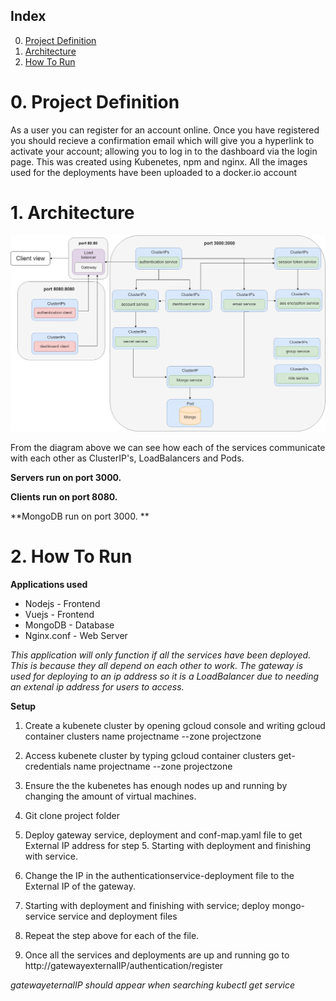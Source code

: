 ## Index 
0. [Project Definition](#0-Project-Definition)
1. [Architecture](#1-Architecture)
2. [How To Run](#2-How-To-Run)

# 0. Project Definition
As a user you can register for an account online. Once you have registered you should recieve a confirmation email which will give you a hyperlink to activate your account; allowing you to log in to the dashboard via the login page. This was created using Kubenetes, npm and nginx. All the images used for the deployments have been uploaded to a docker.io account

# 1. Architecture 

![Kubenetediagram](/Kubenetediagram(2).jpg)

From the diagram above we can see how each of the services communicate with each other as ClusterIP's, LoadBalancers and Pods. 

**Servers run on port 3000.**

**Clients run on port 8080.**

**MongoDB run on port 3000. ** 

# 2. How To Run
 **Applications used**
 * Nodejs - Frontend
 * Vuejs - Frontend
 * MongoDB - Database 
 * Nginx.conf - Web Server

*This application will only function if all the services have been deployed. This is because they all depend on each other to work.*
*The gateway is used for deploying to an ip address so it is a LoadBalancer due to needing an extenal ip address for users to access.*

 **Setup**
 1. Create a kubenete cluster by opening gcloud console and writing gcloud container clusters name projectname --zone projectzone 
 
 2. Access kubenete cluster by typing gcloud container clusters get-credentials name projectname --zone projectzone
 
 3. Ensure the the kubenetes has enough nodes up and running by changing the amount of virtual machines. 
 
 4. Git clone project folder
 
 5. Deploy gateway service, deployment and conf-map.yaml file to get External IP address for step 5. Starting with deployment and finishing with service.  
 
 6. Change the IP in the authenticationservice-deployment file to the External IP of the gateway. 
 
 7. Starting with deployment and finishing with service; deploy mongo-service service and deployment files 
 
 8. Repeat the step above for each of the file.  
 
 9. Once all the services and deployments are up and running go to http://gatewayexternalIP/authentication/register

*gatewayeternalIP should appear when searching kubectl get service*


